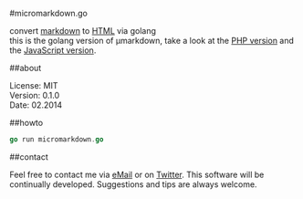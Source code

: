 #micromarkdown.go

convert [markdown](http://en.wikipedia.org/wiki/Markdown) to [HTML](http://en.wikipedia.org/wiki/HTML) via golang  
this is the golang version of µmarkdown, take a look at the 
[PHP version](https://github.com/SimonWaldherr/micromarkdown.php) and the 
[JavaScript version](https://github.com/SimonWaldherr/micromarkdown.js).

##about

License:   MIT  
Version: 0.1.0  
Date:  02.2014  

##howto

```go
go run micromarkdown.go
```

##contact

Feel free to contact me via [eMail](mailto:contact@simonwaldherr.de) or on [Twitter](http://twitter.com/simonwaldherr). This software will be continually developed. Suggestions and tips are always welcome.
